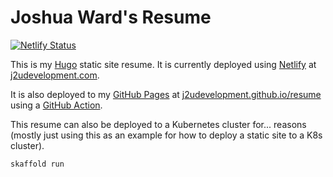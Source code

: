 # Joshua Ward's Resume

[![Netlify Status](https://api.netlify.com/api/v1/badges/f1ebad5e-8369-47a1-a86c-5e195cdef988/deploy-status)](https://app.netlify.com/sites/j2udevelopment/deploys)

This is my [Hugo](https://gohugo.io/) static site resume. It is currently
deployed using [Netlify](https://www.netlify.com/) at
[j2udevelopment.com](https://www.j2udevelopment.com).

It is also deployed to my [GitHub Pages](https://docs.github.com/en/pages) at
[j2udevelopment.github.io/resume](https://j2udevelopment.github.io/resume/)
using a [GitHub Action](https://docs.github.com/en/actions).

This resume can also be deployed to a Kubernetes cluster for... reasons (mostly
just using this as an example for how to deploy a static site to a K8s cluster).

```bash
skaffold run
```
